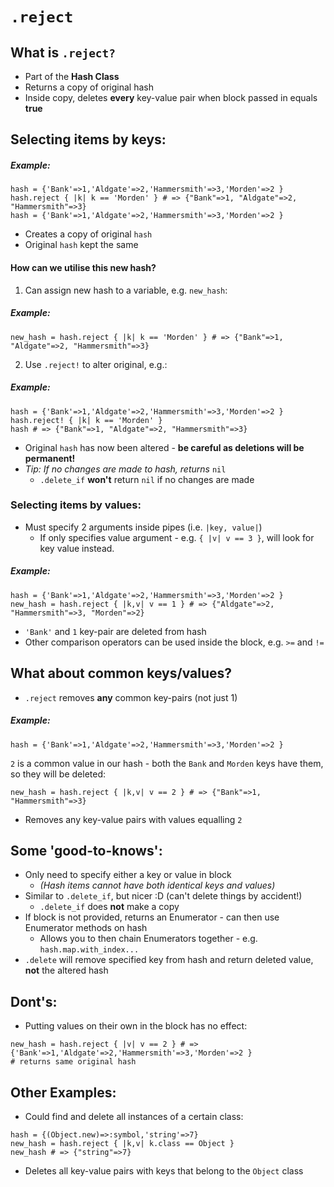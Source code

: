 # `.reject`

## What is `.reject?`

* Part of the **Hash Class**
* Returns a copy of original hash
* Inside copy, deletes **every** key-value pair when block passed in equals **true**

## Selecting items by keys:

##### Example:

```
hash = {'Bank'=>1,'Aldgate'=>2,'Hammersmith'=>3,'Morden'=>2 }
hash.reject { |k| k == 'Morden' } # => {"Bank"=>1, "Aldgate"=>2, "Hammersmith"=>3}
hash = {'Bank'=>1,'Aldgate'=>2,'Hammersmith'=>3,'Morden'=>2 }
```
* Creates a copy of original `hash`
* Original `hash` kept the same

#### How can we utilise this new hash?

1. Can assign new hash to a variable, e.g. `new_hash`:

##### Example:

```
new_hash = hash.reject { |k| k == 'Morden' } # => {"Bank"=>1, "Aldgate"=>2, "Hammersmith"=>3}
```

2. Use `.reject!` to alter original, e.g.:

##### Example:

```
hash = {'Bank'=>1,'Aldgate'=>2,'Hammersmith'=>3,'Morden'=>2 }
hash.reject! { |k| k == 'Morden' }
hash # => {"Bank"=>1, "Aldgate"=>2, "Hammersmith"=>3}
```

* Original `hash` has now been altered - **be careful as deletions will be permanent!**
* _Tip: If no changes are made to hash, returns_ `nil`
  * `.delete_if` **won't** return `nil` if no changes are made

### Selecting items by values:

* Must specify 2 arguments inside pipes (i.e. `|key, value|`)
  * If only specifies value argument - e.g. `{ |v| v == 3 }`, will look for key value instead.

##### Example:

```
hash = {'Bank'=>1,'Aldgate'=>2,'Hammersmith'=>3,'Morden'=>2 }
new_hash = hash.reject { |k,v| v == 1 } # => {"Aldgate"=>2, "Hammersmith"=>3, "Morden"=>2}
```

* `'Bank'` and `1` key-pair are deleted from hash
* Other comparison operators can be used inside the block, e.g. `>=` and `!=`

## What about common keys/values?

* `.reject` removes **any** common key-pairs (not just 1)

##### Example:

```
hash = {'Bank'=>1,'Aldgate'=>2,'Hammersmith'=>3,'Morden'=>2 }
```

`2` is a common value in our hash - both the `Bank` and `Morden`
keys have them, so they will be deleted:

```
new_hash = hash.reject { |k,v| v == 2 } # => {"Bank"=>1, "Hammersmith"=>3}
```

* Removes any key-value pairs with values equalling `2`

## Some 'good-to-knows':

* Only need to specify either a key or value in block
  * _(Hash items cannot have both identical keys and values)_
* Similar to `.delete_if`, but nicer :D (can't delete things by accident!)
  * `.delete_if` does **not** make a copy
* If block is not provided, returns an Enumerator - can then use Enumerator
methods on hash
  * Allows you to then chain Enumerators together - e.g.
`hash.map.with_index...`
* `.delete` will remove specified key from hash and return deleted value,
**not** the altered hash

## Dont's:

* Putting values on their own in the block has no effect:

```
new_hash = hash.reject { |v| v == 2 } # => {'Bank'=>1,'Aldgate'=>2,'Hammersmith'=>3,'Morden'=>2 }
# returns same original hash
```

## Other Examples:

* Could find and delete all instances of a certain class:

```
hash = {(Object.new)=>:symbol,'string'=>7}
new_hash = hash.reject { |k,v| k.class == Object }
new_hash # => {"string"=>7}
```

* Deletes all key-value pairs with keys that belong to the `Object` class
